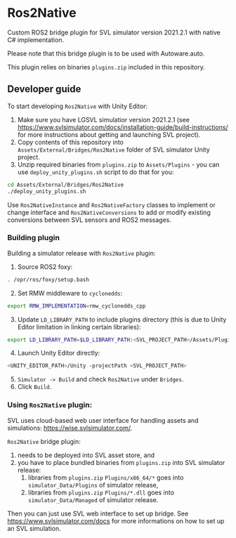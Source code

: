 # Ros2Native

Custom ROS2 bridge plugin for SVL simulator version 2021.2.1 with native C# implementation.

Please note that this bridge plugin is to be used with Autoware.auto.

This plugin relies on binaries `plugins.zip` included in this repository.

## Developer guide

To start developing `Ros2Native` with Unity Editor:

1. Make sure you have LGSVL simulatior version 2021.2.1 (see https://www.svlsimulator.com/docs/installation-guide/build-instructions/ for more instructions about getting and launching SVL project).
2. Copy contents of this repository into `Assets/External/Bridges/Ros2Native` folder of SVL simulator Unity project.
3. Unzip required binaries from `plugins.zip` to `Assets/Plugins` - you can use `deploy_unity_plugins.sh` script to do that for you:
```bash
cd Assets/External/Bridges/Ros2Native
./deploy_unity_plugins.sh
```

Use `Ros2NativeInstance` and `Ros2NativeFactory` classes to implement or change interface and `Ros2NativeConversions` to add or modify existing conversions between SVL sensors and ROS2 messages.

### Building plugin

Building a simulator release with `Ros2Native` plugin:

1. Source ROS2 foxy:
```bash
. /opr/ros/foxy/setup.bash
```
2. Set RMW middleware to `cyclonedds`:
```bash
export RMW_IMPLEMENTATION=rmw_cyclonedds_cpp
```
3. Update `LD_LIBRARY_PATH` to include plugins directory (this is due to Unity Editor limitation in linking certain libraries):
```bash
export LD_LIBRARY_PATH=$LD_LIBRARY_PATH:<SVL_PROJECT_PATH>/Assets/Plugins/x86_64
```
4. Launch Unity Editor directly:
```bash
<UNITY_EDITOR_PATH>/Unity -projectPath <SVL_PROJECT_PATH>
```
5. `Simulator -> Build` and check `Ros2Native` under `Bridges`.
6. Click `Build`.

### Using `Ros2Native` plugin:

SVL uses cloud-based web user interface for handling assets and simulations: https://wise.svlsimulator.com/. 

`Ros2Native` bridge plugin:
1. needs to be deployed into SVL asset store, and
2. you have to place bundled binaries from `plugins.zip` into SVL simulator release:
   1. libraries from `plugins.zip` `Plugins/x86_64/*` goes into `simulator_Data/Plugins` of simulator release,
   2. libraries from `plugins.zip` `Plugins/*.dll` goes into `simulator_Data/Managed` of simulator release.

Then you can just use SVL web interface to set up bridge. See https://www.svlsimulator.com/docs for more informations on how to set up an SVL simulation.
